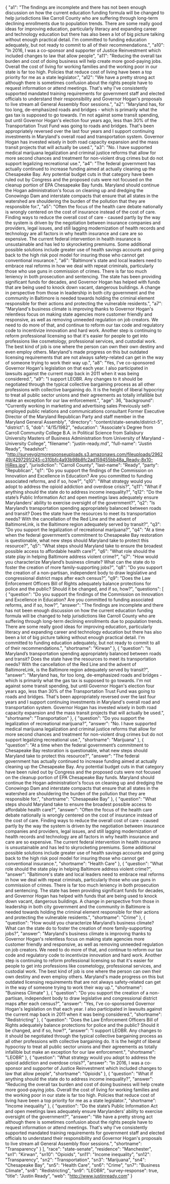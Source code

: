 {
  "a1": "The findings are incomplete and there has not been enough discussion on how the current education funding formula will be changed to help jurisdictions like Carroll County who are suffering through long-term declining enrollments due to population trends. There are some  really good ideas for improving education, particularly literacy and expanding career and technology education but there has also been a lot of big picture talking without enough practical detail. I'm committed to funding education adequately, but not ready to commit to all of their recommendations.",
  "a10": "In 2016, I was a co-sponsor and supporter of Justice Reinvestment which included changes to law that allow people",
  "a11": "Reducing the overall tax burden and cost of doing business will help create more good-paying jobs. Overall the cost of living for working families and the working poor in our state is far too high. Policies that reduce cost of living have been a top priority for me as a state legislator.",
  "a12": "We have a pretty strong act although there is sometimes confusion about the rights people have to request information or attend meetings. That's why I've consistently supported mandated training requirements for government staff and elected officials to understand their responsibility and Governor Hogan's proposals to live stream all General Assembly floor sessions.",
  "a2": "Maryland has, for too long, de-emphasized roads and bridges - which is primarily what the gas tax is supposed to go towards. I'm not against some transit spending, but until Governor Hogan's election four years ago, less than 30% of the Transportation Trust Fund was going to roads and bridges. That's been appropriately reversed over the last four years and I support continuing investments in Maryland's overall road and transportation system. Governor Hogan has invested wisely in both road capacity expansion and the mass transit projects that will actually be used.",
  "a3": "No. I have supported medical marijuana legalization and criminal justice reforms that allow for more second chances and treatment for non-violent drug crimes but do not support legalizing recreational use.",
  "a4": "The federal government has actually continued to increase funding aimed at actually cleaning up the Chesapeake Bay. Any potential budget cuts in that category have been ruled out by Congress and the proposed cuts were not focused on the cleanup portion of EPA Chesapeake Bay funds. Maryland should continue the Hogan administration's  focus on cleaning up and dredging the Conowingo Dam and interstate compacts that ensure that all states in the watershed are shouldering the burden of the pollution that they are responsible for.",
  "a5": "Often the focus of the health care debate nationally is wrongly centered on the cost of insurance instead of the cost of care. Finding ways to reduce the overall  cost of care - caused partly by the way the system is driven by the negotiation between insurance companies and providers, legal issues, and still lagging modernization of health records and technology are all factors in why health insurance and care are so expensive.  The current federal intervention in health insurance is unsustainable and has led to skyrocketing premiums. Some additional possible solutions include greater use of health savings accounts and going back to the high risk pool model for insuring those who cannot get conventional insurance.",
  "a6": "Baltimore's state and local leaders need to embrace real reforms in how we deal with repeat criminals, particularly those who use guns in commission of crimes. There is far too much leniency in both prosecution and sentencing. The state has been providing significant funds for decades, and Governor Hogan has helped with funds that are being used to knock down vacant, dangerous buildings. A change in perspective from those in leadership in both city government and the community in Baltimore is needed towards holding the criminal element responsible for their actions and protecting the vulnerable residents.",
  "a7": "Maryland's business climate is improving thanks to Governor Hogan's relentless focus on making state agencies more customer friendly and responsive, as well as removing unneeded regulation on job creators. We need to do more of that, and continue to reform our tax code and regulatory code to incentivize innovation and hard work. Another step is continuing to reform professional licensing so that it's easier for people to get into professions like cosmetology, professional services, and custodial work. The best kind of job is one where the person can own their own destiny and even employ others. Maryland's made progress on this but outdated licensing requirements that are not always safety-related can get in the way of someone trying to work their way up.",
  "a8": "Yes, I've co-sponsored Governor Hogan's legislation on that each year. I also participated in lawsuits against the current map back in 2011 when it was being considered.",
  "a9": "I support LEOBR. Any changes to it should be negotiated through the typical collective bargaining process as all other professions with collective bargaining do. It is the height of liberal hypocrisy to treat all public sector unions and their agreements as totally infallible but make an exception for our law enforcement.",
  "age": 36,
  "background": "Currently working in marketing and advertising  sales Previously self-employed public relations and communications consultant Former Executive Director of the Maryland Republican Party and staff member in the Maryland General Assembly",
  "directory": "content/state-senate/district-5",
  "district": 5,
  "dob": "4/15/1982",
  "education": "Associate's Degree from Carroll  Community College B.A. in Political Science from Salisbury University Masters of Business Administration from University of Maryland - University College",
  "filename": "justin-ready.md",
  "full-name": "Justin Ready",
  "headshot": "http://surveygizmoresponseuploads.s3.amazonaws.com/fileuploads/296249/4297291/245-c310bfc4a93b98b8fc2ad159455bb48a_Ready-8x10-HiRes.jpg",
  "jurisdiction": "Carroll County",
  "last-name": "Ready",
  "party": "Republican",
  "q1": "Do you support the findings of the Commission on Innovation and Excellence in Education? Are you committed to funding associated reforms, and if so, how?",
  "q10": "What strategy would you adopt to address the opioid addiction and overdose crisis?",
  "q11": "What if anything should the state do to address income inequality?",
  "q12": "Do the state’s Public Information Act and open meetings laws adequately ensure Marylanders’ ability to exercise oversight of the government?",
  "q2": "Is Maryland’s transportation spending appropriately balanced between roads and transit? Does the state have the resources to meet its transportation needs? With the cancellation of the Red Line and the advent of BaltimoreLink, is the Baltimore region adequately served by transit?",
  "q3": "Do you support the legalization of recreational marijuana?",
  "q4": "At a time when the federal government’s commitment to Chesapeake Bay restoration is questionable, what new steps should Maryland take to protect this resource?",
  "q5": "What steps should Maryland take to ensure the broadest possible access to affordable health care?",
  "q6": "What role should the state play in helping Baltimore address violent crime?",
  "q7": "How would you characterize Maryland’s business climate? What can the state do to foster the creation of more family-supporting jobs?",
  "q8": "Do you support the creation of a non-partisan, independent body to draw legislative and congressional district maps after each census?",
  "q9": "Does the Law Enforcement Officers Bill of Rights adequately balance protections for police and the public? Should it be changed, and if so, how?",
  "questions": [
    {
      "question": "Do you support the findings of the Commission on Innovation and Excellence in Education? Are you committed to funding associated reforms, and if so, how?",
      "answer": "The findings are incomplete and there has not been enough discussion on how the current education funding formula will be changed to help jurisdictions like Carroll County who are suffering through long-term declining enrollments due to population trends. There are some  really good ideas for improving education, particularly literacy and expanding career and technology education but there has also been a lot of big picture talking without enough practical detail. I'm committed to funding education adequately, but not ready to commit to all of their recommendations.",
      "shortname": "Kirwan"
    },
    {
      "question": "Is Maryland’s transportation spending appropriately balanced between roads and transit? Does the state have the resources to meet its transportation needs? With the cancellation of the Red Line and the advent of BaltimoreLink, is the Baltimore region adequately served by transit?",
      "answer": "Maryland has, for too long, de-emphasized roads and bridges - which is primarily what the gas tax is supposed to go towards. I'm not against some transit spending, but until Governor Hogan's election four years ago, less than 30% of the Transportation Trust Fund was going to roads and bridges. That's been appropriately reversed over the last four years and I support continuing investments in Maryland's overall road and transportation system. Governor Hogan has invested wisely in both road capacity expansion and the mass transit projects that will actually be used.",
      "shortname": "Transportation"
    },
    {
      "question": "Do you support the legalization of recreational marijuana?",
      "answer": "No. I have supported medical marijuana legalization and criminal justice reforms that allow for more second chances and treatment for non-violent drug crimes but do not support legalizing recreational use.",
      "shortname": "Marijuana"
    },
    {
      "question": "At a time when the federal government’s commitment to Chesapeake Bay restoration is questionable, what new steps should Maryland take to protect this resource?",
      "answer": "The federal government has actually continued to increase funding aimed at actually cleaning up the Chesapeake Bay. Any potential budget cuts in that category have been ruled out by Congress and the proposed cuts were not focused on the cleanup portion of EPA Chesapeake Bay funds. Maryland should continue the Hogan administration's  focus on cleaning up and dredging the Conowingo Dam and interstate compacts that ensure that all states in the watershed are shouldering the burden of the pollution that they are responsible for.",
      "shortname": "Chesapeake Bay"
    },
    {
      "question": "What steps should Maryland take to ensure the broadest possible access to affordable health care?",
      "answer": "Often the focus of the health care debate nationally is wrongly centered on the cost of insurance instead of the cost of care. Finding ways to reduce the overall  cost of care - caused partly by the way the system is driven by the negotiation between insurance companies and providers, legal issues, and still lagging modernization of health records and technology are all factors in why health insurance and care are so expensive.  The current federal intervention in health insurance is unsustainable and has led to skyrocketing premiums. Some additional possible solutions include greater use of health savings accounts and going back to the high risk pool model for insuring those who cannot get conventional insurance.",
      "shortname": "Health Care"
    },
    {
      "question": "What role should the state play in helping Baltimore address violent crime?",
      "answer": "Baltimore's state and local leaders need to embrace real reforms in how we deal with repeat criminals, particularly those who use guns in commission of crimes. There is far too much leniency in both prosecution and sentencing. The state has been providing significant funds for decades, and Governor Hogan has helped with funds that are being used to knock down vacant, dangerous buildings. A change in perspective from those in leadership in both city government and the community in Baltimore is needed towards holding the criminal element responsible for their actions and protecting the vulnerable residents.",
      "shortname": "Crime"
    },
    {
      "question": "How would you characterize Maryland’s business climate? What can the state do to foster the creation of more family-supporting jobs?",
      "answer": "Maryland's business climate is improving thanks to Governor Hogan's relentless focus on making state agencies more customer friendly and responsive, as well as removing unneeded regulation on job creators. We need to do more of that, and continue to reform our tax code and regulatory code to incentivize innovation and hard work. Another step is continuing to reform professional licensing so that it's easier for people to get into professions like cosmetology, professional services, and custodial work. The best kind of job is one where the person can own their own destiny and even employ others. Maryland's made progress on this but outdated licensing requirements that are not always safety-related can get in the way of someone trying to work their way up.",
      "shortname": "Business Climate"
    },
    {
      "question": "Do you support the creation of a non-partisan, independent body to draw legislative and congressional district maps after each census?",
      "answer": "Yes, I've co-sponsored Governor Hogan's legislation on that each year. I also participated in lawsuits against the current map back in 2011 when it was being considered.",
      "shortname": "Redistricting"
    },
    {
      "question": "Does the Law Enforcement Officers Bill of Rights adequately balance protections for police and the public? Should it be changed, and if so, how?",
      "answer": "I support LEOBR. Any changes to it should be negotiated through the typical collective bargaining process as all other professions with collective bargaining do. It is the height of liberal hypocrisy to treat all public sector unions and their agreements as totally infallible but make an exception for our law enforcement.",
      "shortname": "LEOBR"
    },
    {
      "question": "What strategy would you adopt to address the opioid addiction and overdose crisis?",
      "answer": "In 2016, I was a co-sponsor and supporter of Justice Reinvestment which included changes to law that allow people",
      "shortname": "Opioids"
    },
    {
      "question": "What if anything should the state do to address income inequality?",
      "answer": "Reducing the overall tax burden and cost of doing business will help create more good-paying jobs. Overall the cost of living for working families and the working poor in our state is far too high. Policies that reduce cost of living have been a top priority for me as a state legislator.",
      "shortname": "Income inequality"
    },
    {
      "question": "Do the state’s Public Information Act and open meetings laws adequately ensure Marylanders’ ability to exercise oversight of the government?",
      "answer": "We have a pretty strong act although there is sometimes confusion about the rights people have to request information or attend meetings. That's why I've consistently supported mandated training requirements for government staff and elected officials to understand their responsibility and Governor Hogan's proposals to live stream all General Assembly floor sessions.",
      "shortname": "Transparency"
    }
  ],
  "race": "state-senate",
  "residence": "Manchester",
  "sn1": "Kirwan",
  "sn10": "Opioids",
  "sn11": "Income inequality",
  "sn12": "Transparency",
  "sn2": "Transportation",
  "sn3": "Marijuana",
  "sn4": "Chesapeake Bay",
  "sn5": "Health Care",
  "sn6": "Crime",
  "sn7": "Business Climate",
  "sn8": "Redistricting",
  "sn9": "LEOBR",
  "survey-response": true,
  "title": "Justin Ready",
  "web": "http://www.justinready.com"
}
